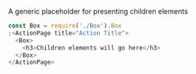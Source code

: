 A generic placeholder for presenting children elements

```js
const Box = require('./Box').Box
;<ActionPage title="Action Title">
  <Box>
    <h3>Children elements will go here</h3>
  </Box>
</ActionPage>
```
